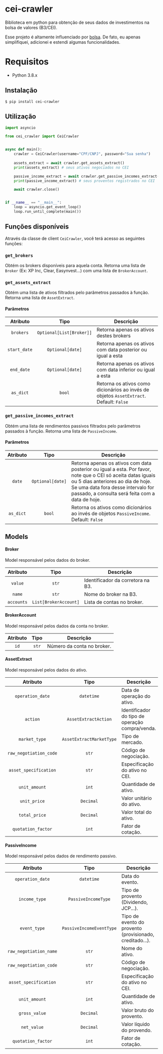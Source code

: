 # cei-crawler
Biblioteca em python para obtenção de seus dados de investimentos na bolsa de valores (B3/CEI).

Esse projeto é altamente influenciado por [bolsa](https://github.com/gicornachini/bolsa). De fato, eu apenas simplifiquei, adicionei e estendi algumas funcionalidades.

# Requisitos
 - Python 3.8.x

## Instalação
```
$ pip install cei-crawler
```

## Utilização
```python
import asyncio

from cei_crawler import CeiCrawler


async def main():
    crawler = CeiCrawler(username="CPF/CNPJ", password="Sua senha")
    
    assets_extract = await crawler.get_assets_extract()
    print(assets_extract) # seus ativos negociados no CEI

    passive_income_extract = await crawler.get_passive_incomes_extract()
    print(passive_income_extract) # seus proventos registrados no CEI

    await crawler.close()


if __name__ == "__main__":
    loop = asyncio.get_event_loop()
    loop.run_until_complete(main())

```

## Funções disponíveis

Através da classe de client `CeiCrawler`, você terá acesso as seguintes funções:

### `get_brokers`
Obtém os brokers disponíveis para aquela conta. Retorna uma lista de `Broker` (Ex: XP Inc, Clear, Easynvest...) com uma lista de `BrokerAccount`.

### `get_assets_extract`
Obtém uma lista de ativos filtrados pelo parâmetros passados à função. Retorna uma lista de `AssetExtract`.

#### Parâmetros
| Atributo | Tipo | Descrição |
| :-------------: |:-------------:| -----|
| `brokers` | `Optional[List[Broker]]` | Retorna apenas os ativos destes brokers |
| `start_date` | `Optional[date]` | Retorna apenas os ativos com data posterior ou igual a esta |
| `end_date` | `Optional[date]` | Retorna apenas os ativos com data inferior ou igual a esta |
| `as_dict` | `bool` | Retorna os ativos como dicionários ao invés de objetos `AssetExtract`. Default: `False` |

### `get_passive_incomes_extract`
Obtém uma lista de rendimentos passivos filtrados pelo parâmetros passados à função. Retorna uma lista de `PassiveIncome`.

#### Parâmetros
| Atributo | Tipo | Descrição |
| :-------------: |:-------------:| -----|
| `date` | `Optional[date]` | Retorna apenas os ativos com data posterior ou igual a esta. Por favor, note que o CEI só aceita datas iguais ou 5 dias anteriores ao dia de hoje. Se uma data fora desse intervalo for passado, a consulta será feita com a data de hoje. |
| `as_dict` | `bool` | Retorna os ativos como dicionários ao invés de objetos `PassiveIncome`. Default: `False` |

## Models

#### Broker
Model responsável pelos dados do broker.

| Atributo        | Tipo           | Descrição  |
| :-------------: |:-------------:| -----|
| `value`      | `str` | Identificador da corretora na B3. |
| `name`      | `str`      |   Nome do broker na B3. |
| `accounts` | `List[BrokerAccount]`      |    Lista de contas no broker. |


#### BrokerAccount
Model responsável pelos dados da conta no broker.

| Atributo        | Tipo           | Descrição  |
| :-------------: |:-------------:| -----|
| `id`      | `str` | Número da conta no broker. |


#### AssetExtract
Model responsável pelos dados do ativo.

| Atributo        | Tipo           | Descrição  |
| :-------------: |:-------------:| -----|
| `operation_date`      | `datetime` | Data de operação do ativo. |
| `action`      | `AssetExtractAction`      |   Identificador do tipo de operação compra/venda. |
| `market_type` | `AssetExtractMarketType`      |   Tipo de mercado. |
| `raw_negotiation_code` | `str`      |    Código de negociação. |
| `asset_specification` | `str`      |    Especificação do ativo no CEI. |
| `unit_amount` | `int`      |    Quantidade de ativo. |
| `unit_price` | `Decimal`      |    Valor unitário do ativo. |
| `total_price` | `Decimal`      |    Valor total do ativo. |
| `quotation_factor` | `int`      |    Fator de cotação. |

#### PassiveIncome
Model responsável pelos dados de rendimento passivo.

| Atributo        | Tipo           | Descrição  |
| :-------------: |:-------------:| -----|
| `operation_date`      | `datetime` | Data do evento. |
| `income_type`      | `PassiveIncomeType`      |   Tipo de provento (Dividendo, JCP...). |
| `event_type`      | `PassiveIncomeEventType`      |   Tipo de evento do provento (provisionado, creditado...). |
| `raw_negotiation_name` | `str`      |    Nome do ativo. |
| `raw_negotiation_code` | `str`      |    Código de negociação. |
| `asset_specification` | `str`      |    Especificação do ativo no CEI. |
| `unit_amount` | `int`      |    Quantidade de ativo. |
| `gross_value` | `Decimal`      |    Valor bruto do provento. |
| `net_value` | `Decimal`      |    Valor líquido do provendo. |
| `quotation_factor` | `int`      |    Fator de cotação. |